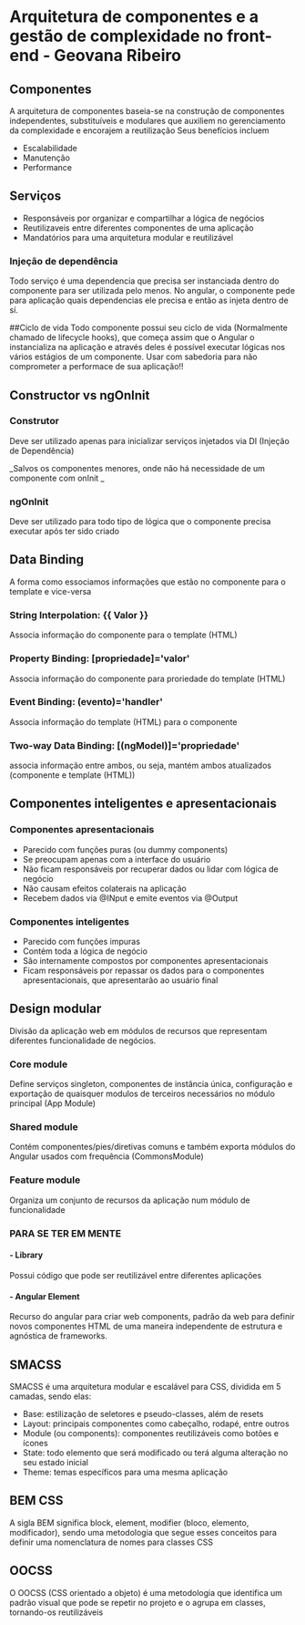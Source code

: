 # Arquitetura de componentes e a gestão de complexidade no front-end - Geovana Ribeiro

## Componentes

A arquitetura de componentes baseia-se na construção de componentes independentes, substituíveis e modulares que auxiliem no gerenciamento da complexidade e encorajem a reutilização
Seus benefícios incluem

- Escalabilidade
- Manutenção
- Performance

## Serviços

- Responsáveis por organizar e compartilhar a lógica de negócios
- Reutilizaveis entre diferentes componentes de uma aplicação
- Mandatórios para uma arquitetura modular e reutilizável

### Injeção de dependência

Todo serviço é uma dependencia que precisa ser instanciada dentro do componente para ser utilizada pelo menos. No angular, o componente pede para aplicação quais dependencias ele precisa e então as injeta dentro de sí.

##Ciclo de vida
Todo componente possui seu ciclo de vida (Normalmente chamado de lifecycle hooks), que começa assim que o Angular o instancializa na aplicação e através deles é possível executar lógicas nos vários estágios de um componente.
Usar com sabedoria para não comprometer a performace de sua aplicação!!

## Constructor vs ngOnInit

### Construtor

Deve ser utilizado apenas para inicializar serviços injetados via DI (Injeção de Dependência)

_Salvos os componentes menores, onde não há necessidade de um componente com onInit _

### ngOnInit

Deve ser utilizado para todo tipo de lógica que o componente precisa executar após ter sido criado

## Data Binding

A forma como essociamos informações que estão no componente para o template e vice-versa

### String Interpolation: {{ Valor }}

Associa informação do componente para o template (HTML)

### Property Binding: [propriedade]='valor'

Associa informação do componente para proriedade do template (HTML)

### Event Binding: (evento)='handler'

Associa informação do template (HTML) para o componente

### Two-way Data Binding: [(ngModel)]='propriedade'

associa informação entre ambos, ou seja, mantém ambos atualizados (componente e template (HTML))

## Componentes inteligentes e apresentacionais

### Componentes apresentacionais

- Parecido com funções puras (ou dummy components)
- Se preocupam apenas com a interface do usuário
- Não ficam responsáveis por recuperar dados ou lidar com lógica de negócio
- Não causam efeitos colaterais na aplicação
- Recebem dados via @INput e emite eventos via @Output

### Componentes inteligentes

- Parecido com funções impuras
- Contém toda a lógica de negócio
- São internamente compostos por componentes apresentacionais
- Ficam responsáveis por repassar os dados para o componentes apresentacionais, que apresentarão ao usuário final

## Design modular

Divisão da aplicação web em módulos de recursos que representam diferentes funcionalidade de negócios.

### Core module

Define serviços singleton, componentes de instância única, configuração e exportação de quaisquer modulos de terceiros necessários no módulo principal (App Module)

### Shared module

Contém componentes/pies/diretivas comuns e também exporta módulos do Angular usados com frequência (CommonsModule)

### Feature module

Organiza um conjunto de recursos da aplicação num módulo de funcionalidade

### PARA SE TER EM MENTE

#### - Library

Possui código que pode ser reutilizável entre diferentes aplicações

#### - Angular Element

Recurso do angular para criar web components, padrão da web para definir novos componentes HTML de uma maneira independente de estrutura e agnóstica de frameworks.

## SMACSS

SMACSS é uma arquitetura modular e escalável para CSS, dividida em 5 camadas, sendo elas:

- Base: estilização de seletores e pseudo-classes, além de resets
- Layout: principais componentes como cabeçalho, rodapé, entre outros
- Module (ou components): componentes reutilizáveis como botões e ícones
- State: todo elemento que será modificado ou terá alguma alteração no seu estado inicial
- Theme: temas específicos para uma mesma aplicação

## BEM CSS

A sigla BEM significa block, element, modifier (bloco, elemento, modificador), sendo uma metodologia que segue esses conceitos para definir uma nomenclatura de nomes para classes CSS

## OOCSS

O OOCSS (CSS orientado a objeto) é uma metodologia que identifica um padrão visual que pode se repetir no projeto e o agrupa em classes, tornando-os reutilizáveis
